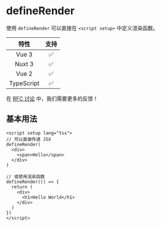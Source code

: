 # defineRender

<StabilityLevel level="stable" />

使用 `defineRender` 可以直接在 `<script setup>` 中定义渲染函数。

|    特性    |        支持        |
| :--------: | :----------------: |
|   Vue 3    | :white_check_mark: |
|   Nuxt 3   | :white_check_mark: |
|   Vue 2    | :white_check_mark: |
| TypeScript | :white_check_mark: |

在 [RFC 讨论](https://github.com/vuejs/rfcs/discussions/585) 中，我们需要更多的反馈！

## 基本用法

```vue
<script setup lang="tsx">
// 可以直接传递 JSX
defineRender(
  <div>
    <span>Hello</span>
  </div>
)

// 或使用渲染函数
defineRender(() => {
  return (
    <div>
      <h1>Hello World</h1>
    </div>
  )
})
</script>
```
